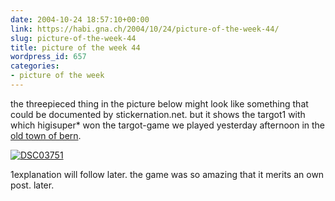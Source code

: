 ```yaml
---
date: 2004-10-24 18:57:10+00:00
link: https://habi.gna.ch/2004/10/24/picture-of-the-week-44/
slug: picture-of-the-week-44
title: picture of the week 44
wordpress_id: 657
categories:
- picture of the week
---
```


the threepieced thing in the picture below might look like something that could be documented by stickernation.net. but it shows the targot1 with which higisuper* won the targot-game we played yesterday afternoon in the [old town of bern](http://map.search.ch/bern/rathausgasse-1?z=1024).

[![DSC03751](https://habi.gna.ch/blog/images/DSC03751-tm.jpg)](https://habi.gna.ch/blog/images/DSC03751.JPG)  



1explanation will follow later. the game was so amazing that it merits an own post. later.
